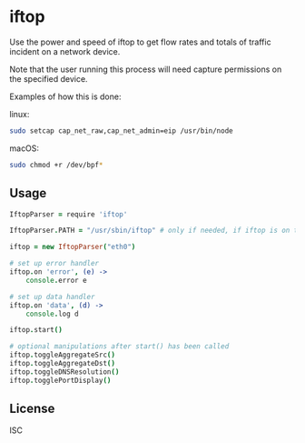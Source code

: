 # iftop

Use the power and speed of iftop to get flow rates and totals of traffic incident on a network device.

Note that the user running this process will need capture permissions on the specified device.

Examples of how this is done:

linux:

```bash
sudo setcap cap_net_raw,cap_net_admin=eip /usr/bin/node
```

macOS:

```bash
sudo chmod +r /dev/bpf*
```

## Usage

```coffee
IftopParser = require 'iftop'

IftopParser.PATH = "/usr/sbin/iftop" # only if needed, if iftop is on the path, shouldn't need this

iftop = new IftopParser("eth0")

# set up error handler
iftop.on 'error', (e) ->
    console.error e

# set up data handler
iftop.on 'data', (d) ->
    console.log d

iftop.start()

# optional manipulations after start() has been called
iftop.toggleAggregateSrc()
iftop.toggleAggregateDst()
iftop.toggleDNSResolution()
iftop.togglePortDisplay()

```

## License

ISC
